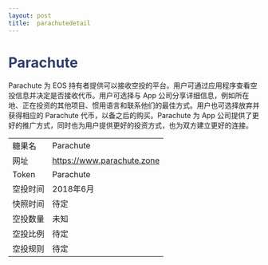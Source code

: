 ```yaml
---
layout: post
title:  parachutedetail
---
```


<h1 style="color: #2F416A">Parachute</h1>
<p>
Parachute 为 EOS 持有者提供可以接收空投的平台。用户可通过应用程序查看空投信息并决定是否接收代币。用户可选择与 App 公司分享详细信息，例如所在地、正在投资的其他项目、惯用语言和联系他们的最佳方式。用户也可选择放弃并获得相应的 Parachute 代币，以备之后的购买。Parachute 为 App 公司提供了更好的推广方式，同时也为用户提供更好的投资方式，也为双方建立更好的连接。
</p>


<table class="center">
  <tbody>
    <tr>
        <td class="tablehalf">糖果名</td>
        <td class="tablehalf">Parachute</td>
    </tr>
    <tr>
        <td>网址</td>
        <td><a href="https://www.parachute.zone" target="_blank">https://www.parachute.zone</a></td>
    </tr>
    <tr>
        <td>Token</td>
        <td>Parachute</td>
    </tr>
    <tr>
        <td>空投时间</td>
        <td>2018年6月</td>
    </tr>
    <tr>
        <td>快照时间</td>
        <td>待定</td>
    </tr>
    <tr>
        <td>空投数量</td>
        <td>未知</td>
    </tr>
    <tr>
        <td>空投比例</td>
        <td>          
         待定
        </td>
    </tr>
    <tr>
        <td>空投规则</td>
        <td>
        待定
        </td>
    </tr>
  </tbody>
</table>